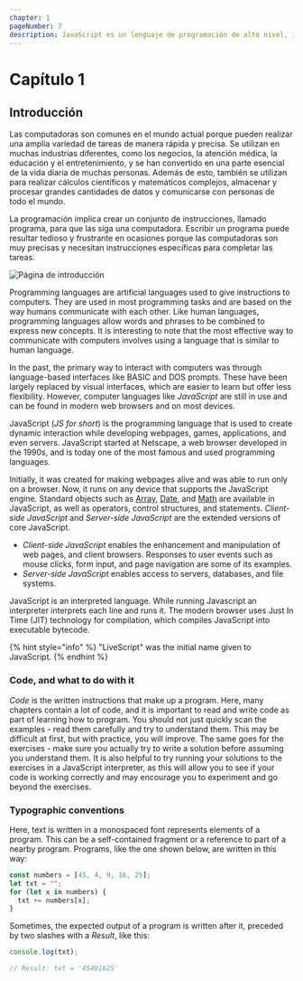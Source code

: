 ```yaml
---
chapter: 1
pageNumber: 7
description: JavaScript es un lenguaje de programación de alto nivel, interpretado y de tipo dinámico que se utiliza principalmente para el desarrollo web. Es una de las tecnologías centrales utilizadas para crear sitios web y aplicaciones web interactivos y dinámicos.
---
```

# Capítulo 1

## Introducción

Las computadoras son comunes en el mundo actual porque pueden realizar una amplia variedad de tareas de manera rápida y precisa. Se utilizan en muchas industrias diferentes, como los negocios, la atención médica, la educación y el entretenimiento, y se han convertido en una parte esencial de la vida diaria de muchas personas. Además de esto, también se utilizan para realizar cálculos científicos y matemáticos complejos, almacenar y procesar grandes cantidades de datos y comunicarse con personas de todo el mundo.

La programación implica crear un conjunto de instrucciones, llamado programa, para que las siga una computadora. Escribir un programa puede resultar tedioso y frustrante en ocasiones porque las computadoras son muy precisas y necesitan instrucciones específicas para completar las tareas.

![Página de introducción](../.gitbook/assets/intro.png)

Programming languages are artificial languages used to give instructions to computers. They are used in most programming tasks and are based on the way humans communicate with each other. Like human languages, programming languages allow words and phrases to be combined to express new concepts. It is interesting to note that the most effective way to communicate with computers involves using a language that is similar to human language.

In the past, the primary way to interact with computers was through language-based interfaces like BASIC and DOS prompts. These have been largely replaced by visual interfaces, which are easier to learn but offer less flexibility. However, computer languages like _JavaScript_ are still in use and can be found in modern web browsers and on most devices.

JavaScript (_JS for short_) is the programming language that is used to create dynamic interaction while developing webpages, games, applications, and even servers. JavaScript started at Netscape, a web browser developed in the 1990s, and is today one of the most famous and used programming languages.

Initially, it was created for making webpages alive and was able to run only on a browser. Now, it runs on any device that supports the JavaScript engine. Standard objects such as [Array](./arrays/README.md), [Date](./date-and-time.md), and [Math](./numbers/math.md) are available in JavaScript, as well as operators, control structures, and statements. _Client-side JavaScript_ and _Server-side JavaScript_ are the extended versions of core JavaScript.

* _Client-side JavaScript_ enables the enhancement and manipulation of web pages, and client browsers. Responses to user events such as mouse clicks, form input, and page navigation are some of its examples.
* _Server-side JavaScript_ enables access to servers, databases, and file systems.

JavaScript is an interpreted language. While running Javascript an interpreter interprets each line and runs it. The modern browser uses Just In Time (JIT) technology for compilation, which compiles JavaScript into executable bytecode.

{% hint style="info" %}
"LiveScript" was the initial name given to JavaScript.
{% endhint %}

### Code, and what to do with it

_Code_ is the written instructions that make up a program. Here, many chapters contain a lot of code, and it is important to read and write code as part of learning how to program. You should not just quickly scan the examples - read them carefully and try to understand them. This may be difficult at first, but with practice, you will improve. The same goes for the exercises - make sure you actually try to write a solution before assuming you understand them. It is also helpful to try running your solutions to the exercises in a JavaScript interpreter, as this will allow you to see if your code is working correctly and may encourage you to experiment and go beyond the exercises.

### Typographic conventions

Here, text is written in a monospaced font represents elements of a program. This can be a self-contained fragment or a reference to part of a nearby program. Programs, like the one shown below, are written in this way:

```javascript
const numbers = [45, 4, 9, 16, 25];
let txt = "";
for (let x in numbers) {
  txt += numbers[x];
}
```

Sometimes, the expected output of a program is written after it, preceded by two slashes with a _Result_, like this:

```javascript
console.log(txt);

// Result: txt = '45491625'
```
